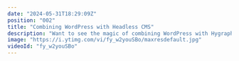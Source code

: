 ```yaml
---
date: "2024-05-31T18:29:09Z"
position: "002"
title: "Combining WordPress with Headless CMS"
description: "Want to see the magic of combining WordPress with Hygraph for ultimate power? \r\nWordPress expert Maciek joins Tim on the stream where they explore how to combine forces between WordPress and Hygraph.\r\n\r\nAsk us any questions in the chat or join the community: https://slack.hygraph.com"
image: "https://i.ytimg.com/vi/fy_w2youSBo/maxresdefault.jpg"
videoId: "fy_w2youSBo"
---
```


